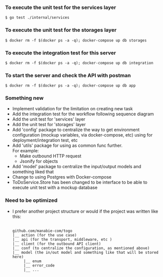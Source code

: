 ### To execute the unit test for the services layer
```cgo
$ go test ./internal/services
```

### To execute the unit test for the storages layer
```cgo
$ docker rm -f $(docker ps -a -q); docker-compose up db storages
```

### To execute the integration test for this server
```cgo
$ docker rm -f $(docker ps -a -q); docker-compose up db integration
```

### To start the server and check the API with postman
```cgo
$ docker rm -f $(docker ps -a -q); docker-compose up db app
```

### Something new
- Implement validation for the limitation on creating new task
- Add the integration test for the workflow following sequence diagram
- Add the unit test for 'services' layer
- Add the unit test for 'storages' layer
- Add 'config' package to centralize the way to get environment
configuration (mockup variables, via docker-compose, etc)
using for deployment/integration test, etc
- Add 'utils' package for using as common func further.\
For example:
  - Make outbound HTTP request
  - Jsonify for objects
- Add 'model' package to centralize the input/output models
and something liked that
- Change to using Postgres with Docker-compose
- ToDoService.Store has been changed to be interface
to be able to execute unit test with a mockup database
  
### Need to be optimized
- I prefer another project structure or would if the project was
written like this:
  </br>
  </br>
  ```
  github.com/manabie-com/togo
  |__ action (for the use case)
  |__ api (for the transport, middleware, etc )
  |__ client (for the outbound API client)
  |__ conf (to centralize the configuration, as mentioned above)
  |__ model (the in/out model and something like that will be stored here)
       |__ enum
       |__ error_code
       |__ ... 
  
  ```